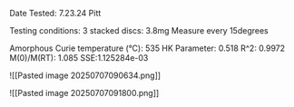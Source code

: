 Date Tested: 7.23.24 Pitt

Testing conditions:
3 stacked discs: 3.8mg
Measure every 15degrees

Amorphous Curie temperature (°C): 535
HK Parameter: 0.518
R^2: 0.9972
M(0)/M(RT): 1.085
SSE:1.125284e-03
<!-- PUBLISH STOP -->
![[Pasted image 20250707090634.png]]

![[Pasted image 20250707091800.png]]
